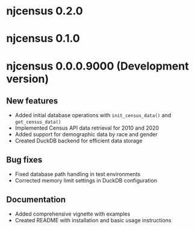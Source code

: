 # njcensus 0.2.0

# njcensus 0.1.0

# njcensus 0.0.0.9000 (Development version)

## New features

-   Added initial database operations with `init_census_data()` and `get_census_data()`
-   Implemented Census API data retrieval for 2010 and 2020
-   Added support for demographic data by race and gender
-   Created DuckDB backend for efficient data storage

## Bug fixes

-   Fixed database path handling in test environments
-   Corrected memory limit settings in DuckDB configuration

## Documentation

-   Added comprehensive vignette with examples
-   Created README with installation and basic usage instructions
